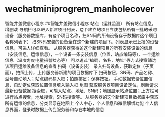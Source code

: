 # wechatminiprogrem_manholecover
智能井盖微信小程序
##智能井盖微信小程序 站点（运维监测） 所有站点信息，增删改 导航栏可以进入新建项目列表，这个建立的项目应该包括所有一批的采购设备（服务器数据库，有这个项目名称，扫SN码的所有设备存于数据库这个项目名称列表下） 扫SN码安装的设备全在这个新建的项目下。列表显示已上报的设备信息，可进入详细查看。 从服务器获得的这个新建项目的所有安装设备的信息（安装信息，运维信息），一个设备一条安装信息（位置，站点编码等），一个运维信息（温度角度电量报警状态等） 可以通过“编码，名称，地址”等方式搜索筛选该项目运维设备信息的查看 扫码（设备安装） 录入扫码设备，获取定位（子页面），拍照上传，上传服务器新建的项目数据库下 扫码按钮，SN码、产品名称、型号自动填入；站点编码输入框；拍照按钮；保存按钮。 手动数据安装位置信息，自动定位获取位置信息填入输入框 地图 获取服务器项目设备定位，刷新请求最新设备数据 搜索框，可输入站点、地址、SN码；地图显示站点位置；上方栏可进行站点搜索，地址搜索，SN码搜索等。 从服务器的这个新建项目数据库中获取所有运维的信息，分类显示在地图上 个人中心，个人信息和微信解绑功能 个人信息界面，登录时数据上传到服务器和存在本地的信息
